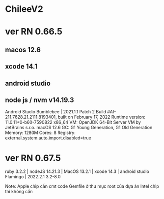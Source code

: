 # ChileeV2

# ver RN 0.66.5
##  macos 12.6 
##  xcode 14.1
##  android studio
##  node js / nvm v14.19.3
Android Studio Bumblebee | 2021.1.1 Patch 2
Build #AI-211.7628.21.2111.8193401, built on February 17, 2022
Runtime version: 11.0.11+0-b60-7590822 x86_64
VM: OpenJDK 64-Bit Server VM by JetBrains s.r.o.
macOS 12.6
GC: G1 Young Generation, G1 Old Generation
Memory: 1280M
Cores: 8
Registry: external.system.auto.import.disabled=true


# ver RN 0.67.5
ruby 3.2.2 | nodeJS 14.21.3 | MacOS 13.2.1 | 
xcode 14.3 |
android studio Flamingo | 2022.2.1	3.2-8.0

Note:
Apple chip cần cmt code Gemfile ở thư mục root của dựa án
Intel chip thì không cần

